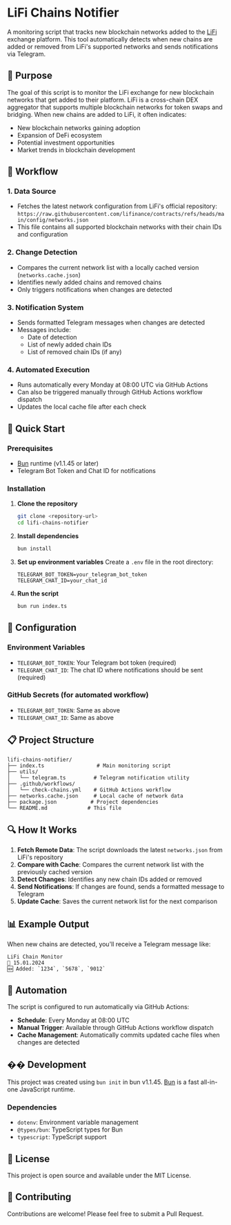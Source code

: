 # LiFi Chains Notifier

A monitoring script that tracks new blockchain networks added to the [LiFi](https://li.fi) exchange platform. This tool automatically detects when new chains are added or removed from LiFi's supported networks and sends notifications via Telegram.

## 🎯 Purpose

The goal of this script is to monitor the LiFi exchange for new blockchain networks that get added to their platform. LiFi is a cross-chain DEX aggregator that supports multiple blockchain networks for token swaps and bridging. When new chains are added to LiFi, it often indicates:

- New blockchain networks gaining adoption
- Expansion of DeFi ecosystem
- Potential investment opportunities
- Market trends in blockchain development

## 🔄 Workflow

### 1. **Data Source**

- Fetches the latest network configuration from LiFi's official repository: `https://raw.githubusercontent.com/lifinance/contracts/refs/heads/main/config/networks.json`
- This file contains all supported blockchain networks with their chain IDs and configuration

### 2. **Change Detection**

- Compares the current network list with a locally cached version (`networks.cache.json`)
- Identifies newly added chains and removed chains
- Only triggers notifications when changes are detected

### 3. **Notification System**

- Sends formatted Telegram messages when changes are detected
- Messages include:
  - Date of detection
  - List of newly added chain IDs
  - List of removed chain IDs (if any)

### 4. **Automated Execution**

- Runs automatically every Monday at 08:00 UTC via GitHub Actions
- Can also be triggered manually through GitHub Actions workflow dispatch
- Updates the local cache file after each check

## 🚀 Quick Start

### Prerequisites

- [Bun](https://bun.sh) runtime (v1.1.45 or later)
- Telegram Bot Token and Chat ID for notifications

### Installation

1. **Clone the repository**

   ```bash
   git clone <repository-url>
   cd lifi-chains-notifier
   ```

2. **Install dependencies**

   ```bash
   bun install
   ```

3. **Set up environment variables**
   Create a `.env` file in the root directory:

   ```env
   TELEGRAM_BOT_TOKEN=your_telegram_bot_token
   TELEGRAM_CHAT_ID=your_chat_id
   ```

4. **Run the script**
   ```bash
   bun run index.ts
   ```

## 🔧 Configuration

### Environment Variables

- `TELEGRAM_BOT_TOKEN`: Your Telegram bot token (required)
- `TELEGRAM_CHAT_ID`: The chat ID where notifications should be sent (required)

### GitHub Secrets (for automated workflow)

- `TELEGRAM_BOT_TOKEN`: Same as above
- `TELEGRAM_CHAT_ID`: Same as above

## 📋 Project Structure

```
lifi-chains-notifier/
├── index.ts                 # Main monitoring script
├── utils/
│   └── telegram.ts         # Telegram notification utility
├── .github/workflows/
│   └── check-chains.yml    # GitHub Actions workflow
├── networks.cache.json     # Local cache of network data
├── package.json           # Project dependencies
└── README.md             # This file
```

## 🔍 How It Works

1. **Fetch Remote Data**: The script downloads the latest `networks.json` from LiFi's repository
2. **Compare with Cache**: Compares the current network list with the previously cached version
3. **Detect Changes**: Identifies any new chain IDs added or removed
4. **Send Notifications**: If changes are found, sends a formatted message to Telegram
5. **Update Cache**: Saves the current network list for the next comparison

## 📊 Example Output

When new chains are detected, you'll receive a Telegram message like:

```
LiFi Chain Monitor
📅 15.01.2024
🆕 Added: `1234`, `5678`, `9012`
```

## 🤖 Automation

The script is configured to run automatically via GitHub Actions:

- **Schedule**: Every Monday at 08:00 UTC
- **Manual Trigger**: Available through GitHub Actions workflow dispatch
- **Cache Management**: Automatically commits updated cache files when changes are detected

## ��️ Development

This project was created using `bun init` in bun v1.1.45. [Bun](https://bun.sh) is a fast all-in-one JavaScript runtime.

### Dependencies

- `dotenv`: Environment variable management
- `@types/bun`: TypeScript types for Bun
- `typescript`: TypeScript support

## 📝 License

This project is open source and available under the MIT License.

## 🤝 Contributing

Contributions are welcome! Please feel free to submit a Pull Request.
